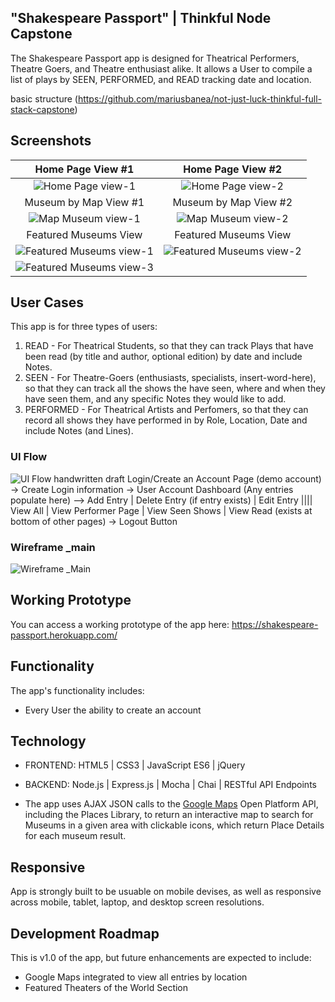 ## "Shakespeare Passport" | Thinkful Node Capstone
The Shakespeare Passport app is designed for Theatrical Performers, Theatre Goers, and Theatre enthusiast alike. It allows a User to compile a list of plays by SEEN, PERFORMED, and READ tracking date and location.

basic structure (https://github.com/mariusbanea/not-just-luck-thinkful-full-stack-capstone)
## Screenshots

Home Page View #1 | Home Page View #2
:-------------------------:|:-------------------------:
![Home Page view-1]()  |  ![Home Page view-2]()
Museum by Map View #1 | Museum by Map View #2
![Map Museum view-1]() | ![Map Museum view-2]()
Featured Museums View  | Featured Museums View
![Featured Museums view-1]() | ![Featured Museums view-2]()
![Featured Museums view-3]() |

## User Cases
This app is for three types of users:
1. READ - For Theatrical Students, so that they can track Plays that have been read (by title and author, optional edition) by date and include Notes.
2. SEEN - For Theatre-Goers (enthusiasts, specialists, insert-word-here), so that they can track all the shows the have seen, where and when they have seen them, and any specific Notes they would like to add.
3. PERFORMED - For Theatrical Artists and Perfomers, so that they can record all shows they have performed in by Role, Location, Date and include Notes (and Lines).

### UI Flow
![UI Flow handwritten draft](https://github.com/KatiLong/node-capstone/blob/master/github-images/node-capstone-user-flow.jpg)
Login/Create an Account Page (demo account) -> Create Login information -> User Account Dashboard (Any entries populate here) --> Add Entry | Delete Entry (if entry exists) | Edit Entry |||| View All | View Performer Page | View Seen Shows | View Read (exists at bottom of other pages) -> Logout Button
### Wireframe _main
![Wireframe _Main](https://github.com/KatiLong/node-capstone/blob/master/github-images/wireframe-v1.jpg)

## Working Prototype
You can access a working prototype of the app here: https://shakespeare-passport.herokuapp.com/

## Functionality
The app's functionality includes:
* Every User the ability to create an account

## Technology
* FRONTEND: HTML5 | CSS3 | JavaScript ES6 | jQuery
* BACKEND: Node.js | Express.js | Mocha | Chai | RESTful API Endpoints

* The app uses AJAX JSON calls to the <a href="https://maps.googleapis.com/maps/api">Google Maps</a> Open Platform API, including the Places Library, to return an interactive map to search for Museums in a given area with clickable icons, which return Place Details for each museum result.


## Responsive
App is strongly built to be usuable on mobile devises, as well as responsive across mobile, tablet, laptop, and desktop screen resolutions.

## Development Roadmap
This is v1.0 of the app, but future enhancements are expected to include:
* Google Maps integrated to view all entries by location
* Featured Theaters of the World Section
